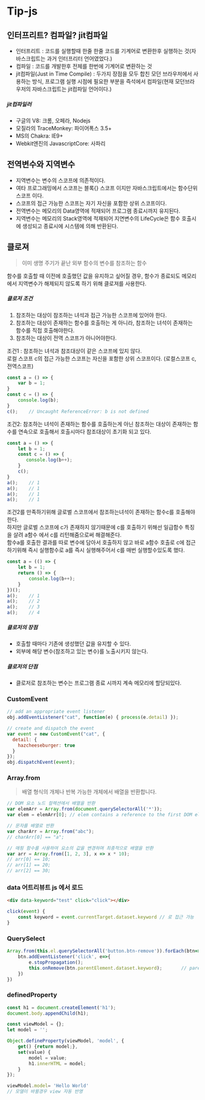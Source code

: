 # Tip-js

## 인터프리트? 컴파일? jit컴파일
- 인터프리트 : 코드를 실행할때 한줄 한줄 코드를 기계어로 변환한후 실행하는 것(자바스크립트는 과거 인터프리터 언어였었다.)
- 컴파일 : 코드를 개발한후 전체를 한번에 기계어로 변환하는 것
- jit컴파일(Just in Time Compile) : 두가지 장점을 모두 합친 모던 브라우저에서 사용하는 방식, 프로그램 실행 시점에 필요한 부분을 즉석에서 컴파일(현재 모던브라우저의 자바스크립트는 jit컴파일 언어이다.)

##### jit컴파일러
- 구글의 V8: 크롬, 오페라, Nodejs
- 모질라의 TraceMonkey: 파이어폭스 3.5+
- MS의 Chakra: IE9+
- Webkit엔진의 JavascriptCore: 사파리


## 전역변수와 지역변수
- 지역변수는 변수의 스코프에 의존적이다.
- 여타 프로그래밍에서 스코프는 블록{} 스코프 이지만 자바스크립트에서는 함수단위 스코프 이다.
- 스코프의 접근 가능한 스코프는 자기 자신을 포함한 상위 스코프이다.
- 전역변수는 메모리의 Data영역에 적재되어 프로그램 종료시까지 유지된다.
- 지역변수는 메모리의 Stack영역에 적재되어 지연변수의 LifeCycle은 함수 호출시에 생성되고 종료시에 시스템에 의해 반환된다.

## 클로져
> 이미 생명 주기가 끝난 외부 함수의 변수를 참조하는 함수

함수를 호출할 때 이전에 호출했던 값을 유지하고 싶어질 경우, 함수가 종료되도 메모리에서 지역변수가 해제되지 않도록 하기 위해 클로져를 사용한다.

##### 클로저 조건
1. 참조하는 대상이 참조하는 녀석과 접근 가능한 스코프에 있어야 한다.
2. 참조하는 대상이 존재하는 함수를 호출하는 게 아니라, 참조하는 녀석이 존재하는 함수를 직접 호출해야한다.
3. 참조하는 대상이 전역 스코프가 아니어야한다.

조건1 : 
참조하는 녀석과 참조대상이 같은 스코프에 있지 않다.<br />
로컬 스코프 c의 접근 가능한 스코프는 자신을 포함한 상위 스코프이다. (로컬스코프 c, 전역스코프)
```js
const a = () => {
    var b = 1;    
}
const c = () => {
    console.log(b);
}
c();    // Uncaught ReferenceError: b is not defined
```

조건2: 참조하는 녀석이 존재하는 함수를 호출하는게 아닌 참조하는 대상이 존재하는 함수를 연속으로 호출해서
호출시마다 참조대상이 초기화 되고 있다.
```js
const a = () => {
    let b = 1;
    const c = () => {
       console.log(b++);
    }
    c();
}
a();    // 1
a();    // 1
a();    // 1
a();    // 1
```

조건2를 만족하기위해 글로벌 스코프에서 참조하는녀석이 존재하는 함수c를 호출해야한다.<br/>
하지만 글로벌 스코프에 c가 존재하지 않기때문에 c를 호출하기 위해선 일급함수 특징을 살려 a함수 에서 c를 리턴해줌으로써 해결해준다.<br/>
함수a를 호출한 결과를 따로 변수에 담아서 호출하지 않고 바로 a함수 호출로 c에 접근하기위해 즉시 실행함수로 a를 즉시 실행해주어서 c를 매번 실행할수있도록 했다.
```js
const a = (() => {
    let b = 1;
    return () => {
        console.log(b++);
    }
})();
a();    // 1
a();    // 2
a();    // 3
a();    // 4
```

##### 클로저의 장점
- 호출할 때마다 기존에 생성했던 값을 유지할 수 있다.
- 외부에 해당 변수(참조하고 있는 변수)를 노출시키지 않는다.

##### 클로저의 단점
- 클로저로 참조하는 변수는 프로그램 종료 시까지 계속 메모리에 할당되있다.

### CustomEvent
```js
// add an appropriate event listener
obj.addEventListener("cat", function(e) { process(e.detail) });

// create and dispatch the event
var event = new CustomEvent("cat", {
  detail: {
    hazcheeseburger: true
  }
});
obj.dispatchEvent(event);
```

### Array.from
> 배열 형식의 개체나 반복 가능한 개체에서 배열을 반환합니다.

```js
// DOM 요소 노드 컬렉션에서 배열을 반환
var elemArr = Array.from(document.querySelectorAll('*'));
var elem = elemArr[0]; // elem contains a reference to the first DOM element
```

```js
// 문자를 배열로 반환
var charArr = Array.from("abc");
// charArr[0] == "a";
```

```js
// 매핑 함수를 사용하여 요소의 값을 변경하며 최종적으로 배열을 반환
var arr = Array.from([1, 2, 3], x => x * 10);
// arr[0] == 10;
// arr[1] == 20;
// arr[2] == 30;
```

### data 어트리뷰트 js 에서 로드 
```html
<div data-keyword="test" click="click"></div>
```

```js
click(event) {
    const keyword = event.currentTarget.dataset.keyword // 로 접근 가능
}
```

### QuerySelect
```js
Array.from(this.el.querySelectorAll('button.btn-remove')).forEach(btn=>{
    btn.addEventListener('click', e=>{
        e.stopPropagation();
        this.onRemove(btn.parentElement.dataset.keyword);       // parentElement 로 부모탐색가능
    })
})
```

### definedProperty

```js
const h1 = document.createElement('h1');
document.body.appendChild(h1);

const viewModel = {};
let model = '';

Object.defineProperty(viewModel, 'model', {
	get() {return model;},
	set(value) {
		model = value;
		h1.innerHTML = model;
	}
});

viewModel.model= 'Hello World'
// 모델이 바뀔경우 view 자동 반영
```